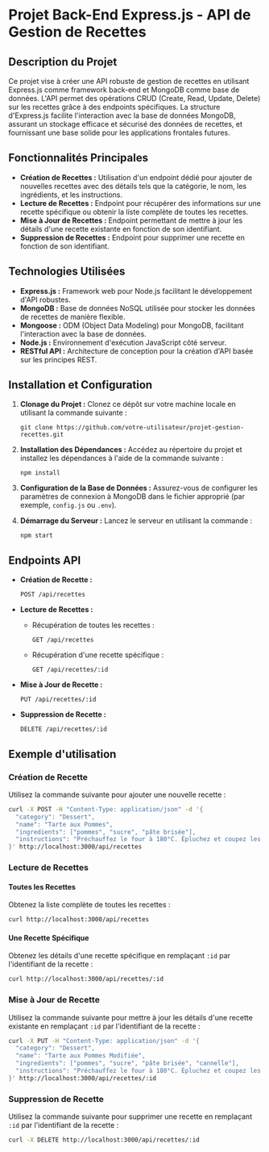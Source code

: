 # Projet Back-End Express.js - API de Gestion de Recettes

## Description du Projet
Ce projet vise à créer une API robuste de gestion de recettes en utilisant Express.js comme framework back-end et MongoDB comme base de données. L'API permet des opérations CRUD (Create, Read, Update, Delete) sur les recettes grâce à des endpoints spécifiques. La structure d'Express.js facilite l'interaction avec la base de données MongoDB, assurant un stockage efficace et sécurisé des données de recettes, et fournissant une base solide pour les applications frontales futures.

## Fonctionnalités Principales
- **Création de Recettes :** Utilisation d'un endpoint dédié pour ajouter de nouvelles recettes avec des détails tels que la catégorie, le nom, les ingrédients, et les instructions.
- **Lecture de Recettes :** Endpoint pour récupérer des informations sur une recette spécifique ou obtenir la liste complète de toutes les recettes.
- **Mise à Jour de Recettes :** Endpoint permettant de mettre à jour les détails d'une recette existante en fonction de son identifiant.
- **Suppression de Recettes :** Endpoint pour supprimer une recette en fonction de son identifiant.

## Technologies Utilisées
- **Express.js :** Framework web pour Node.js facilitant le développement d'API robustes.
- **MongoDB :** Base de données NoSQL utilisée pour stocker les données de recettes de manière flexible.
- **Mongoose :** ODM (Object Data Modeling) pour MongoDB, facilitant l'interaction avec la base de données.
- **Node.js :** Environnement d'exécution JavaScript côté serveur.
- **RESTful API :** Architecture de conception pour la création d'API basée sur les principes REST.

## Installation et Configuration
1. **Clonage du Projet :** Clonez ce dépôt sur votre machine locale en utilisant la commande suivante :
   ```
   git clone https://github.com/votre-utilisateur/projet-gestion-recettes.git
   ```

2. **Installation des Dépendances :** Accédez au répertoire du projet et installez les dépendances à l'aide de la commande suivante :
   ```
   npm install
   ```

3. **Configuration de la Base de Données :** Assurez-vous de configurer les paramètres de connexion à MongoDB dans le fichier approprié (par exemple, `config.js` ou `.env`).

4. **Démarrage du Serveur :** Lancez le serveur en utilisant la commande :
   ```
   npm start
   ```

## Endpoints API
- **Création de Recette :**
  ```
  POST /api/recettes
  ```

- **Lecture de Recettes :**
  - Récupération de toutes les recettes :
    ```
    GET /api/recettes
    ```
  - Récupération d'une recette spécifique :
    ```
    GET /api/recettes/:id
    ```

- **Mise à Jour de Recette :**
  ```
  PUT /api/recettes/:id
  ```

- **Suppression de Recette :**
  ```
  DELETE /api/recettes/:id
  ```

## Exemple d'utilisation

### Création de Recette
Utilisez la commande suivante pour ajouter une nouvelle recette :
```bash
curl -X POST -H "Content-Type: application/json" -d '{
  "category": "Dessert",
  "name": "Tarte aux Pommes",
  "ingredients": ["pommes", "sucre", "pâte brisée"],
  "instructions": "Préchauffez le four à 180°C. Épluchez et coupez les pommes en tranches. Disposez-les sur la pâte brisée, saupoudrez de sucre. Enfournez pendant 30 minutes."
}' http://localhost:3000/api/recettes
```

### Lecture de Recettes
#### Toutes les Recettes
Obtenez la liste complète de toutes les recettes :
```bash
curl http://localhost:3000/api/recettes
```

#### Une Recette Spécifique
Obtenez les détails d'une recette spécifique en remplaçant `:id` par l'identifiant de la recette :
```bash
curl http://localhost:3000/api/recettes/:id
```

### Mise à Jour de Recette
Utilisez la commande suivante pour mettre à jour les détails d'une recette existante en remplaçant `:id` par l'identifiant de la recette :
```bash
curl -X PUT -H "Content-Type: application/json" -d '{
  "category": "Dessert",
  "name": "Tarte aux Pommes Modifiée",
  "ingredients": ["pommes", "sucre", "pâte brisée", "cannelle"],
  "instructions": "Préchauffez le four à 180°C. Épluchez et coupez les pommes en tranches. Ajoutez de la cannelle. Disposez-les sur la pâte brisée, saupoudrez de sucre. Enfournez pendant 30 minutes."
}' http://localhost:3000/api/recettes/:id
```

### Suppression de Recette
Utilisez la commande suivante pour supprimer une recette en remplaçant `:id` par l'identifiant de la recette :
```bash
curl -X DELETE http://localhost:3000/api/recettes/:id
```
